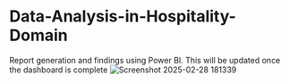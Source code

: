 # Data-Analysis-in-Hospitality-Domain

Report generation and findings using Power BI. This will be updated once the dashboard is complete
![Screenshot 2025-02-28 181339](https://github.com/user-attachments/assets/cc49d0f2-fc7b-416f-9bc7-beecb045260c)
